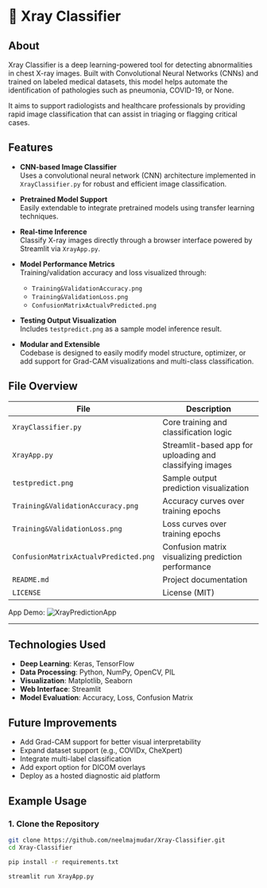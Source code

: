 # 🩻 Xray Classifier

## About

Xray Classifier is a deep learning-powered tool for detecting abnormalities in chest X-ray images. Built with Convolutional Neural Networks (CNNs) and trained on labeled medical datasets, this model helps automate the identification of pathologies such as pneumonia, COVID-19, or None.

It aims to support radiologists and healthcare professionals by providing rapid image classification that can assist in triaging or flagging critical cases.

## Features

- **CNN-based Image Classifier**  
  Uses a convolutional neural network (CNN) architecture implemented in `XrayClassifier.py` for robust and efficient image classification.

- **Pretrained Model Support**  
  Easily extendable to integrate pretrained models using transfer learning techniques.

- **Real-time Inference**  
  Classify X-ray images directly through a browser interface powered by Streamlit via `XrayApp.py`.

- **Model Performance Metrics**  
  Training/validation accuracy and loss visualized through:
  - `Training&ValidationAccuracy.png`
  - `Training&ValidationLoss.png`
  - `ConfusionMatrixActualvPredicted.png`

- **Testing Output Visualization**  
  Includes `testpredict.png` as a sample model inference result.

- **Modular and Extensible**  
  Codebase is designed to easily modify model structure, optimizer, or add support for Grad-CAM visualizations and multi-class classification.

## File Overview

| File                               | Description                                               |
|------------------------------------|-----------------------------------------------------------|
| `XrayClassifier.py`                | Core training and classification logic                    |
| `XrayApp.py`                       | Streamlit-based app for uploading and classifying images  |
| `testpredict.png`                  | Sample output prediction visualization                    |
| `Training&ValidationAccuracy.png`  | Accuracy curves over training epochs                      |
| `Training&ValidationLoss.png`      | Loss curves over training epochs                          |
| `ConfusionMatrixActualvPredicted.png` | Confusion matrix visualizing prediction performance    |
| `README.md`                        | Project documentation                                     |
| `LICENSE`                          | License (MIT)                                             |


App Demo:
![XrayPredictionApp](https://github.com/neelmajmudar/Xray-Classifier/assets/142572400/993cf248-74e8-4cd1-9121-3a5c278463d5)

---

## Technologies Used

- **Deep Learning**: Keras, TensorFlow  
- **Data Processing**: Python, NumPy, OpenCV, PIL  
- **Visualization**: Matplotlib, Seaborn  
- **Web Interface**: Streamlit  
- **Model Evaluation**: Accuracy, Loss, Confusion Matrix

## Future Improvements

- Add Grad-CAM support for better visual interpretability  
- Expand dataset support (e.g., COVIDx, CheXpert)  
- Integrate multi-label classification  
- Add export option for DICOM overlays  
- Deploy as a hosted diagnostic aid platform

## Example Usage

### 1. Clone the Repository

```bash
git clone https://github.com/neelmajmudar/Xray-Classifier.git
cd Xray-Classifier

pip install -r requirements.txt

streamlit run XrayApp.py
```




